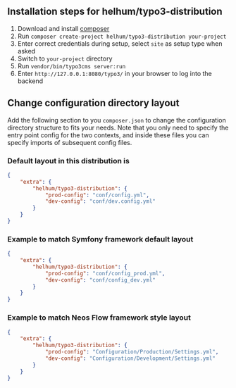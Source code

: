 ## Installation steps for helhum/typo3-distribution

1. Download and install [composer](https://getcomposer.org/download/)
1. Run `composer create-project helhum/typo3-distribution your-project`
1. Enter correct credentials during setup, select `site` as setup type when asked
1. Switch to `your-project` directory
1. Run `vendor/bin/typo3cms server:run`
1. Enter `http://127.0.0.1:8080/typo3/` in your browser to log into the backend

## Change configuration directory layout

Add the following section to you `composer.json` to change the configuration directory structure
to fits your needs. Note that you only need to specify the entry point config for the two contexts,
and inside these files you can specify imports of subsequent config files.

### Default layout in this distribution is

```json
{
    "extra": {
        "helhum/typo3-distribution": {
            "prod-config": "conf/config.yml",
            "dev-config": "conf/dev.config.yml"
        }
    }
}
```

### Example to match Symfony framework default layout

```json
{
    "extra": {
        "helhum/typo3-distribution": {
            "prod-config": "conf/config_prod.yml",
            "dev-config": "conf/config_dev.yml"
        }
    }
}
```

### Example to match Neos Flow framework style layout

```json
{
    "extra": {
        "helhum/typo3-distribution": {
            "prod-config": "Configuration/Production/Settings.yml",
            "dev-config": "Configuration/Development/Settings.yml"
        }
    }
}
```
